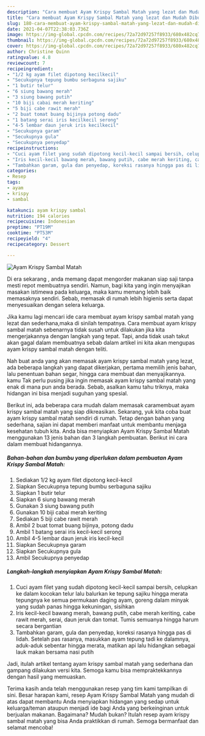 ```yaml
---
description: "Cara membuat Ayam Krispy Sambal Matah yang lezat dan Mudah Dibuat"
title: "Cara membuat Ayam Krispy Sambal Matah yang lezat dan Mudah Dibuat"
slug: 180-cara-membuat-ayam-krispy-sambal-matah-yang-lezat-dan-mudah-dibuat
date: 2021-04-07T22:38:03.736Z
image: https://img-global.cpcdn.com/recipes/72a72d97257f8933/680x482cq70/ayam-krispy-sambal-matah-foto-resep-utama.jpg
thumbnail: https://img-global.cpcdn.com/recipes/72a72d97257f8933/680x482cq70/ayam-krispy-sambal-matah-foto-resep-utama.jpg
cover: https://img-global.cpcdn.com/recipes/72a72d97257f8933/680x482cq70/ayam-krispy-sambal-matah-foto-resep-utama.jpg
author: Christine Quinn
ratingvalue: 4.8
reviewcount: 7
recipeingredient:
- "1/2 kg ayam filet dipotong kecilkecil"
- "Secukupnya tepung bumbu serbaguna sajiku"
- "1 butir telur"
- "6 siung bawang merah"
- "3 siung bawang putih"
- "10 biji cabai merah keriting"
- "5 biji cabe rawit merah"
- "2 buat tomat buang bijinya potong dadu"
- "1 batang serai iris kecilkecil serong"
- "4-5 lembar daun jeruk iris kecilkecil"
- "Secukupnya garam"
- "Secukupnya gula"
- "Secukupnya penyedap"
recipeinstructions:
- "Cuci ayam filet yang sudah dipotong kecil-kecil sampai bersih, celupkan ke dalam kocokan telur lalu balurkan ke tepung sajiku hingga merata tepungnya ke semua permukaan daging ayam, goreng dalam minyak yang sudah panas hingga kekuningan, sisihkan"
- "Iris kecil-kecil bawang merah, bawang putih, cabe merah keriting, cabe rawit merah, serai, daun jeruk dan tomat. Tumis semuanya hingga harum secara bergantian"
- "Tambahkan garam, gula dan penyedap, koreksi rasanya hingga pas di lidah. Setelah pas rasanya, masukkan ayam tepung tadi ke dalamnya, aduk-aduk sebentar hingga merata, matikan api lalu hidangkan sebagai lauk makan bersama nasi putih"
categories:
- Resep
tags:
- ayam
- krispy
- sambal

katakunci: ayam krispy sambal 
nutrition: 194 calories
recipecuisine: Indonesian
preptime: "PT19M"
cooktime: "PT53M"
recipeyield: "4"
recipecategory: Dessert

---
```



![Ayam Krispy Sambal Matah](https://img-global.cpcdn.com/recipes/72a72d97257f8933/680x482cq70/ayam-krispy-sambal-matah-foto-resep-utama.jpg)

Di era  sekarang , anda memang dapat mengorder makanan siap saji tanpa mesti repot membuatnya sendiri. Namun, bagi kita yang ingin menyajikan masakan istimewa pada keluarga, maka kamu memang lebih baik memasaknya sendiri. Sebab, memasak di rumah lebih higienis serta dapat menyesuaikan dengan selera keluarga.

Jika kamu lagi mencari ide cara membuat ayam krispy sambal matah yang lezat dan sederhana,maka di sinilah tempatnya. Cara membuat ayam krispy sambal matah  sebenarnya tidak susah untuk dilakukan jika kita mengerjakannya dengan langkah yang tepat. Tapi, anda tidak usah takut akan gagal dalam membuatnya 
sebab dalam artikel ini kita akan mengupas ayam krispy sambal matah dengan teliti.  



Nah buat anda yang akan memasak ayam krispy sambal matah yang lezat, ada beberapa langkah yang dapat dikerjakan, pertama memilih jenis bahan, lalu penentuan bahan segar, hingga cara membuat dan menyajikannya. kamu Tak perlu pusing jika ingin memasak ayam krispy sambal matah yang enak di mana pun anda berada. Sebab, asalkan kamu  tahu triknya, maka hidangan ini bisa menjadi suguhan yang spesial.

Berikut ini, ada beberapa cara mudah dalam memasak caramembuat ayam krispy sambal matah yang siap dikreasikan. Sekarang, yuk kita coba buat ayam krispy sambal matah sendiri di rumah. Tetap dengan bahan yang sederhana, sajian ini dapat memberi manfaat untuk membantu menjaga kesehatan tubuh kita. Anda bisa menyiapkan Ayam Krispy Sambal Matah menggunakan 13 jenis bahan dan 3 langkah pembuatan. Berikut ini cara dalam membuat hidangannya.

<!--inarticleads1-->

##### Bahan-bahan dan bumbu yang diperlukan dalam pembuatan Ayam Krispy Sambal Matah:

1. Sediakan 1/2 kg ayam filet dipotong kecil-kecil
1. Siapkan Secukupnya tepung bumbu serbaguna sajiku
1. Siapkan 1 butir telur
1. Siapkan 6 siung bawang merah
1. Gunakan 3 siung bawang putih
1. Gunakan 10 biji cabai merah keriting
1. Sediakan 5 biji cabe rawit merah
1. Ambil 2 buat tomat buang bijinya, potong dadu
1. Ambil 1 batang serai iris kecil-kecil serong
1. Ambil 4-5 lembar daun jeruk iris kecil-kecil
1. Siapkan Secukupnya garam
1. Siapkan Secukupnya gula
1. Ambil Secukupnya penyedap




<!--inarticleads2-->

##### Langkah-langkah menyiapkan Ayam Krispy Sambal Matah:

1. Cuci ayam filet yang sudah dipotong kecil-kecil sampai bersih, celupkan ke dalam kocokan telur lalu balurkan ke tepung sajiku hingga merata tepungnya ke semua permukaan daging ayam, goreng dalam minyak yang sudah panas hingga kekuningan, sisihkan
1. Iris kecil-kecil bawang merah, bawang putih, cabe merah keriting, cabe rawit merah, serai, daun jeruk dan tomat. Tumis semuanya hingga harum secara bergantian
1. Tambahkan garam, gula dan penyedap, koreksi rasanya hingga pas di lidah. Setelah pas rasanya, masukkan ayam tepung tadi ke dalamnya, aduk-aduk sebentar hingga merata, matikan api lalu hidangkan sebagai lauk makan bersama nasi putih




Jadi, itulah artikel tentang  ayam krispy sambal matah  yang sederhana dan gampang dilakukan versi kita. Semoga kamu bisa mempraktekkannya dengan hasil yang memuaskan. 

Terima kasih anda telah menggunakan resep yang tim kami tampilkan di sini. Besar harapan kami, resep  Ayam Krispy Sambal Matah yang mudah di atas dapat membantu Anda menyiapkan hidangan yang sedap untuk keluarga/teman ataupun menjadi ide bagi Anda yang berkeinginan untuk berjualan makanan. Bagaimana? Mudah bukan? Itulah resep ayam krispy sambal matah yang bisa Anda praktikkan di rumah. Semoga bermanfaat dan selamat mencoba!

